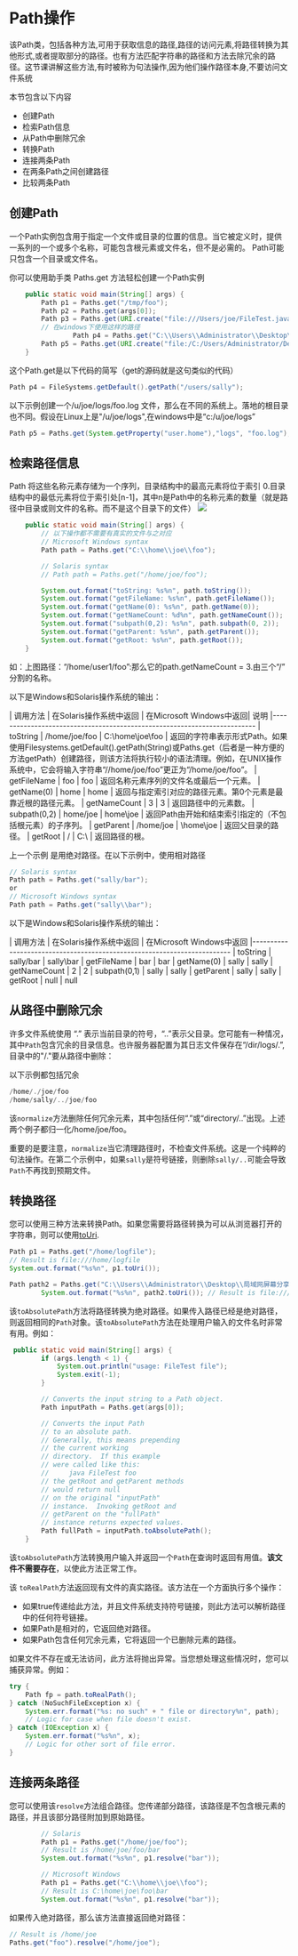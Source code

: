 # Path操作

该Path类，包括各种方法,可用于获取信息的路径,路径的访问元素,将路径转换为其他形式,或者提取部分的路径。也有方法匹配字符串的路径和方法去除冗余的路径。这节课讲解这些方法,有时被称为句法操作,因为他们操作路径本身,不要访问文件系统

本节包含以下内容

* 创建Path
* 检索Path信息
* 从Path中删除冗余
* 转换Path
* 连接两条Path
* 在两条Path之间创建路径
* 比较两条Path

## 创建Path
一个Path实例包含用于指定一个文件或目录的位置的信息。当它被定义时，提供一系列的一个或多个名称，可能包含根元素或文件名，但不是必需的。
Path可能只包含一个目录或文件名。

你可以使用助手类 Paths.get 方法轻松创建一个Path实例
```java
    public static void main(String[] args) {
        Path p1 = Paths.get("/tmp/foo");
        Path p2 = Paths.get(args[0]);
        Path p3 = Paths.get(URI.create("file:///Users/joe/FileTest.java"));
        // 在windows下使用这样的路径
                Path p4 = Paths.get("C:\\Users\\Administrator\\Desktop\\局域网屏幕分享");
        Path p5 = Paths.get(URI.create("file:/C:/Users/Administrator/Desktop/局域网屏幕分享/使用说明.txt"));
    }
```

这个Path.get是以下代码的简写（get的源码就是这句类似的代码）
```java
Path p4 = FileSystems.getDefault().getPath("/users/sally");
```

以下示例创建一个/u/joe/logs/foo.log 文件，那么在不同的系统上。落地的根目录也不同。假设在Linux上是"/u/joe/logs",在windows中是“c:/u/joe/logs”

```java
Path p5 = Paths.get(System.getProperty("user.home"),"logs", "foo.log");
```

## 检索路径信息
Path 将这些名称元素存储为一个序列，目录结构中的最高元素将位于索引 0.目录结构中的最低元素将位于索引处[n-1]，其中n是Path中的名称元素的数量（就是路径中目录或则文件的名称。而不是这个目录下的文件）
![](/assets/essential/io/io-dirStructure.png)
```java
    public static void main(String[] args) {
        // 以下操作都不需要有真实的文件与之对应
        // Microsoft Windows syntax
        Path path = Paths.get("C:\\home\\joe\\foo");

        // Solaris syntax
        // Path path = Paths.get("/home/joe/foo");

        System.out.format("toString: %s%n", path.toString());
        System.out.format("getFileName: %s%n", path.getFileName());
        System.out.format("getName(0): %s%n", path.getName(0));
        System.out.format("getNameCount: %d%n", path.getNameCount());
        System.out.format("subpath(0,2): %s%n", path.subpath(0, 2));
        System.out.format("getParent: %s%n", path.getParent());
        System.out.format("getRoot: %s%n", path.getRoot());
    }
```

如：上图路径：“/home/user1/foo”:那么它的path.getNameCount = 3.由三个“/” 分割的名称。

以下是Windows和Solaris操作系统的输出：

| 调用方法	| 在Solaris操作系统中返回 | 在Microsoft Windows中返回|	说明
|-------------------------------------------------------------------------
| toString	| /home/joe/foo	| C:\home\joe\foo	| 返回的字符串表示形式Path。如果使用Filesystems.getDefault().getPath(String)或Paths.get（后者是一种方便的方法getPath）创建路径，则该方法将执行较小的语法清理。例如，在UNIX操作系统中，它会将输入字符串“//home/joe/foo”更正为“/home/joe/foo”。
| getFileName	| foo	| foo	| 返回名称元素序列的文件名或最后一个元素。
| getName(0)	| home	| home	| 返回与指定索引对应的路径元素。第0个元素是最靠近根的路径元素。
| getNameCount	| 3	| 3	| 返回路径中的元素数。
| subpath(0,2)	| home/joe	| home\joe	| 返回Path由开始和结束索引指定的（不包括根元素）的子序列。
| getParent	| /home/joe	| \home\joe	| 返回父目录的路径。
| getRoot	| /	| C:\	| 返回路径的根。

上一个示例 是用绝对路径。在以下示例中，使用相对路径
```java
// Solaris syntax
Path path = Paths.get("sally/bar");
or
// Microsoft Windows syntax
Path path = Paths.get("sally\\bar");
```
以下是Windows和Solaris操作系统的输出：

| 调用方法	| 在Solaris操作系统中返回	| 在Microsoft Windows中返回
|------------------------------------------------------------------------
| toString	| sally/bar	| sally\bar
| getFileName	| bar	| bar
| getName(0)	| sally	| sally
| getNameCount	| 2	| 2
| subpath(0,1)	| sally	| sally
| getParent	| sally	| sally
| getRoot	| null	| null

## 从路径中删除冗余

许多文件系统使用 “.” 表示当前目录的符号，“..”表示父目录。您可能有一种情况，其中`Path`包含冗余的目录信息。也许服务器配置为其日志文件保存在“/dir/logs/.”,目录中的"/."要从路径中删除：

以下示例都包括冗余
```java
/home/./joe/foo
/home/sally/../joe/foo
```
该`normalize`方法删除任何冗余元素，其中包括任何“.”或“directory/..”出现。上述两个例子都归一化/home/joe/foo。

重要的是要注意，`normalize`当它清理路径时，不检查文件系统。这是一个纯粹的句法操作。在第二个示例中，如果`sally`是符号链接，则删除`sally/..`可能会导致`Path`不再找到预期文件。

## 转换路径
您可以使用三种方法来转换Path。如果您需要将路径转换为可以从浏览器打开的字符串，则可以使用[toUri](https://docs.oracle.com/javase/8/docs/api/java/nio/file/Path.html#toUri--).

```java
Path p1 = Paths.get("/home/logfile");
// Result is file:///home/logfile
System.out.format("%s%n", p1.toUri());

Path path2 = Paths.get("C:\\Users\\Administrator\\Desktop\\局域网屏幕分享");
        System.out.format("%s%n", path2.toUri()); // Result is file:///C:/Users/Administrator/Desktop/局域网屏幕分享/
```

该`toAbsolutePath`方法将路径转换为绝对路径。如果传入路径已经是绝对路径，则返回相同的`Path`对象。该`toAbsolutePath`方法在处理用户输入的文件名时非常有用。例如：
```java
 public static void main(String[] args) {
        if (args.length < 1) {
            System.out.println("usage: FileTest file");
            System.exit(-1);
        }

        // Converts the input string to a Path object.
        Path inputPath = Paths.get(args[0]);

        // Converts the input Path
        // to an absolute path.
        // Generally, this means prepending
        // the current working
        // directory.  If this example
        // were called like this:
        //     java FileTest foo
        // the getRoot and getParent methods
        // would return null
        // on the original "inputPath"
        // instance.  Invoking getRoot and
        // getParent on the "fullPath"
        // instance returns expected values.
        Path fullPath = inputPath.toAbsolutePath();
    }
```

该`toAbsolutePath`方法转换用户输入并返回一个`Path`在查询时返回有用值。**该文件不需要存在**，以使此方法正常工作。

该 `toRealPath`方法返回现有文件的真实路径。该方法在一个方面执行多个操作：

* 如果true传递给此方法，并且文件系统支持符号链接，则此方法可以解析路径中的任何符号链接。
* 如果Path是相对的，它返回绝对路径。
* 如果Path包含任何冗余元素，它将返回一个已删除元素的路径。

如果文件不存在或无法访问，此方法将抛出异常。当您想处理这些情况时，您可以捕获异常。例如：
```java
try {
    Path fp = path.toRealPath();
} catch (NoSuchFileException x) {
    System.err.format("%s: no such" + " file or directory%n", path);
    // Logic for case when file doesn't exist.
} catch (IOException x) {
    System.err.format("%s%n", x);
    // Logic for other sort of file error.
}
```
## 连接两条路径

您可以使用该`resolve`方法组合路径。您传递部分路径，该路径是不包含根元素的路径，并且该部分路径附加到原始路径。
```java
        // Solaris
        Path p1 = Paths.get("/home/joe/foo");
        // Result is /home/joe/foo/bar
        System.out.format("%s%n", p1.resolve("bar"));

        // Microsoft Windows
        Path p1 = Paths.get("C:\\home\\joe\\foo");
        // Result is C:\home\joe\foo\bar
        System.out.format("%s%n", p1.resolve("bar"));
```

如果传入绝对路径，那么该方法直接返回绝对路径：
```java
// Result is /home/joe
Paths.get("foo").resolve("/home/joe");
```
